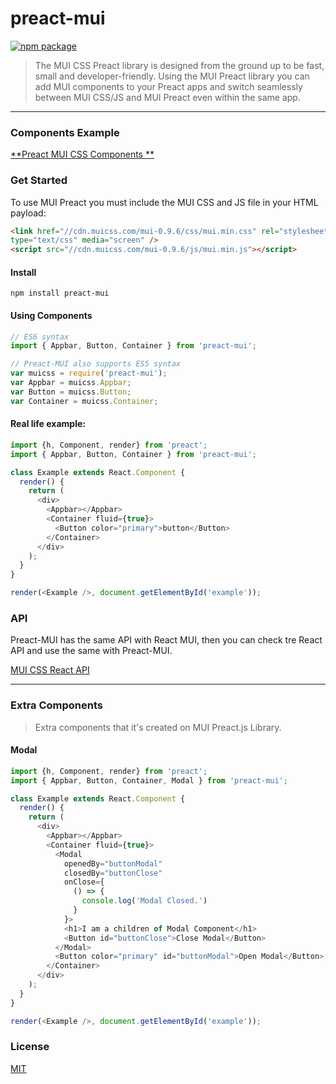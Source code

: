 # preact-mui

[![npm package](https://img.shields.io/badge/npm-v0.0.3-blue.svg)](https://www.npmjs.com/package/preact-mui)

>The MUI CSS Preact library is designed from the ground up to be fast, small and developer-friendly. Using the MUI Preact library you can add MUI components to your Preact apps and switch seamlessly between MUI CSS/JS and MUI Preact even within the same app.

---

### Components Example

[**Preact MUI CSS Components **](http://preact-mui.surge.sh/)


### Get Started

To use MUI Preact you must include the MUI CSS and JS file in your HTML payload:
```html
<link href="//cdn.muicss.com/mui-0.9.6/css/mui.min.css" rel="stylesheet" 
type="text/css" media="screen" />
<script src="//cdn.muicss.com/mui-0.9.6/js/mui.min.js"></script>
```

#### Install

`npm install preact-mui`


#### Using Components 
```javascript
// ES6 syntax
import { Appbar, Button, Container } from 'preact-mui';

// Preact-MUI also supports ES5 syntax
var muicss = require('preact-mui');
var Appbar = muicss.Appbar;
var Button = muicss.Button;
var Container = muicss.Container;
```

#### Real life example:

```javascript
import {h, Component, render} from 'preact';
import { Appbar, Button, Container } from 'preact-mui';

class Example extends React.Component {
  render() {
    return (
      <div>
        <Appbar></Appbar>
        <Container fluid={true}>
          <Button color="primary">button</Button>
        </Container>
      </div>
    );
  }
}

render(<Example />, document.getElementById('example'));
```

### API
Preact-MUI has the same API with React MUI, then you can check tre React API and use the same with Preact-MUI.

<a href="https://www.muicss.com/docs/v1/react/introduction">MUI CSS React API</a>

---

### Extra Components
> Extra components that it's created on MUI Preact.js Library.

#### Modal

```javascript
import {h, Component, render} from 'preact';
import { Appbar, Button, Container, Modal } from 'preact-mui';

class Example extends React.Component {
  render() {
    return (
      <div>
        <Appbar></Appbar>
        <Container fluid={true}>
          <Modal 
            openedBy="buttonModal"
            closedBy="buttonClose"
            onClose={ 
              () => { 
                console.log('Modal Closed.')
              }
            }>
            <h1>I am a children of Modal Component</h1>
            <Button id="buttonClose">Close Modal</Button>
          </Modal>
          <Button color="primary" id="buttonModal">Open Modal</Button>
        </Container>
      </div>
    );
  }
}

render(<Example />, document.getElementById('example'));
```
### License

[MIT]


[Preact]: https://github.com/developit/preact
[MUICSS]: https://facebook.github.io/react/docs/context.html
[MIT]: http://choosealicense.com/licenses/mit/

